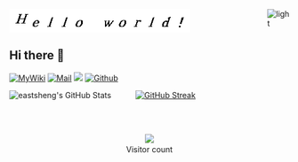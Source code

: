 <img align="center" src="./figs/hello_world.gif" alt="Hello world">
<img align="right" alt="light" width="40" src="https://cdn.pixabay.com/animation/2022/10/12/22/41/22-41-33-918_512.gif">

## Hi there 👋  

[![MyWiki](https://img.shields.io/badge/Docs-MyWiki-blue)](https://eastsheng.github.io/MyWikiSite)
[![Mail](https://img.shields.io/badge/email-eastsheng@hotmail.com-red)](mailto:eastsheng@hotmail.com)
![](https://komarev.com/ghpvc/?username=eastsheng&label=PROFILE+VIEWS)
[![Github](https://img.shields.io/github/followers/eastsheng?label=Github&style=social)](https://github.com/eastsheng)

<img align="left" width="45%" src="https://github-readme-stats.vercel.app/api?username=eastsheng&&show_icons=true&theme=radical&line_height=31.8&v=5&count_private=true" alt="eastsheng's GitHub Stats" />

[![GitHub Streak](https://github-readme-streak-stats.herokuapp.com/?user=eastsheng)](https://git.io/streak-stats)

<br>
<br>

<p align="center"> 
  <img src="https://profile-counter.glitch.me/eastsheng/count.svg" />
  <br>Visitor count
</p>
